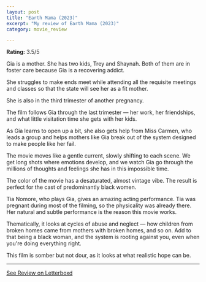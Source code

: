 ```yaml
---
layout: post
title: "Earth Mama (2023)"
excerpt: "My review of Earth Mama (2023)"
category: movie_review

---
```


**Rating:** 3.5/5

Gia is a mother. She has two kids, Trey and Shaynah. Both of them are in foster care because Gia is a recovering addict.

She struggles to make ends meet while attending all the requisite meetings and classes so that the state will see her as a fit mother.

She is also in the third trimester of another pregnancy.

The film follows Gia through the last trimester — her work, her friendships, and what little visitation time she gets with her kids.

As Gia learns to open up a bit, she also gets help from Miss Carmen, who leads a group and helps mothers like Gia break out of the system designed to make people like her fail.

The movie moves like a gentle current, slowly shifting to each scene. We get long shots where emotions develop, and we watch Gia go through the millions of thoughts and feelings she has in this impossible time.

The color of the movie has a desaturated, almost vintage vibe. The result is perfect for the cast of predominantly black women.

Tia Nomore, who plays Gia, gives an amazing acting performance. Tia was pregnant during most of the filming, so the physicality was already there. Her natural and subtle performance is the reason this movie works.

Thematically, it looks at cycles of abuse and neglect — how children from broken homes came from mothers with broken homes, and so on. Add to that being a black woman, and the system is rooting against you, even when you're doing everything right.

This film is somber but not dour, as it looks at what realistic hope can be.

<hr>

[See Review on Letterboxd](https://boxd.it/5lRVCL)
